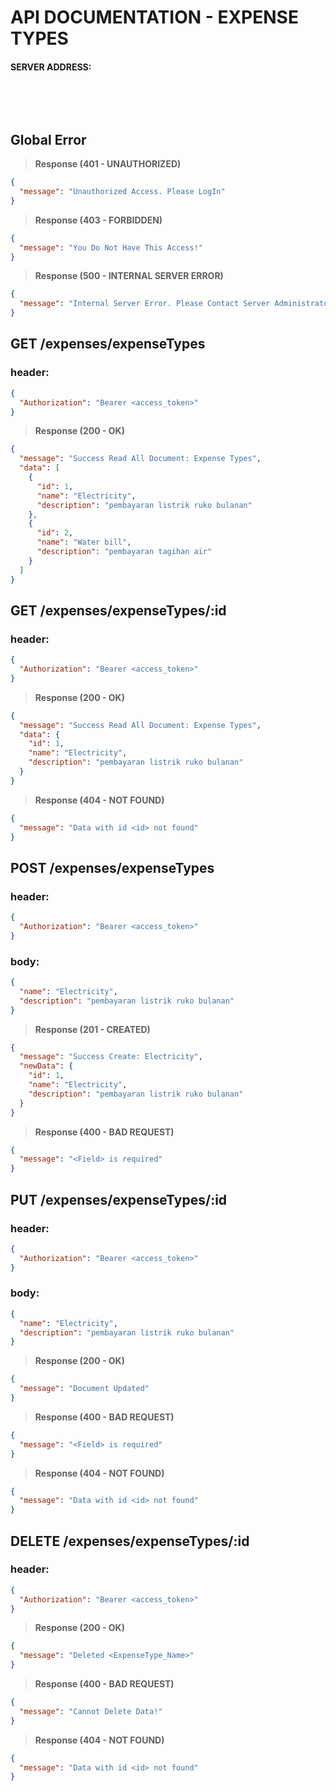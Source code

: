 # API DOCUMENTATION - EXPENSE TYPES

#### SERVER ADDRESS:

&nbsp;

&nbsp;

## Global Error

> __Response (401 - UNAUTHORIZED)__

```json
{
  "message": "Unauthorized Access. Please LogIn"
}
```

> __Response (403 - FORBIDDEN)__

```json
{
  "message": "You Do Not Have This Access!"
}
```

> __Response (500 - INTERNAL SERVER ERROR)__

```json
{
  "message": "Internal Server Error. Please Contact Server Administrator"
}
```

## GET /expenses/expenseTypes

### header:

```json
{
  "Authorization": "Bearer <access_token>"
}
```

> __Response (200 - OK)__

```json
{
  "message": "Success Read All Document: Expense Types",
  "data": [
    {
      "id": 1,
      "name": "Electricity",
      "description": "pembayaran listrik ruko bulanan"
    },
    {
      "id": 2,
      "name": "Water bill",
      "description": "pembayaran tagihan air"
    }
  ]
}
```

## GET /expenses/expenseTypes/:id

### header:

```json
{
  "Authorization": "Bearer <access_token>"
}
```

> __Response (200 - OK)__

```json
{
  "message": "Success Read All Document: Expense Types",
  "data": {
    "id": 1,
    "name": "Electricity",
    "description": "pembayaran listrik ruko bulanan"
  }
}
```

> __Response (404 - NOT FOUND)__

```json
{
  "message": "Data with id <id> not found"
}
```

## POST /expenses/expenseTypes

### header:

```json
{
  "Authorization": "Bearer <access_token>"
}
```

### body:

```json
{
  "name": "Electricity",
  "description": "pembayaran listrik ruko bulanan"
}
```

> __Response (201 - CREATED)__

```json
{
  "message": "Success Create: Electricity",
  "newData": {
    "id": 1,
    "name": "Electricity",
    "description": "pembayaran listrik ruko bulanan"
  }
}
```

> __Response (400 - BAD REQUEST)__

```json
{
  "message": "<Field> is required"
}
```

## PUT /expenses/expenseTypes/:id

### header:

```json
{
  "Authorization": "Bearer <access_token>"
}
```

### body:

```json
{
  "name": "Electricity",
  "description": "pembayaran listrik ruko bulanan"
}
```

> __Response (200 - OK)__

```json
{
  "message": "Document Updated"
}
```

> __Response (400 - BAD REQUEST)__

```json
{
  "message": "<Field> is required"
}
```

> __Response (404 - NOT FOUND)__

```json
{
  "message": "Data with id <id> not found"
}
```

## DELETE /expenses/expenseTypes/:id

### header:

```json
{
  "Authorization": "Bearer <access_token>"
}
```

> __Response (200 - OK)__

```json
{
  "message": "Deleted <ExpenseType_Name>"
}
```

> __Response (400 - BAD REQUEST)__

```json
{
  "message": "Cannot Delete Data!"
}
```

> __Response (404 - NOT FOUND)__

```json
{
  "message": "Data with id <id> not found"
}
```
